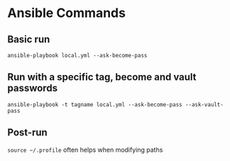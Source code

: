# Ansible Commands

## Basic run
`ansible-playbook local.yml --ask-become-pass`

## Run with a specific tag, become and vault passwords
`ansible-playbook -t tagname local.yml --ask-become-pass --ask-vault-pass`

## Post-run
`source ~/.profile` often helps when modifying paths
